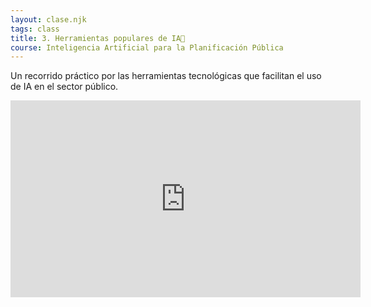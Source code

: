 ```yaml
---
layout: clase.njk
tags: class
title: 3. Herramientas populares de IA🔧
course: Inteligencia Artificial para la Planificación Pública
---
```

<!--StartFragment-->

Un recorrido práctico por las herramientas tecnológicas que facilitan el uso de IA en el sector público.

<!--EndFragment-->

<iframe width="560" height="315" src="https://www.youtube.com/embed/pUNUOFkPVyg?si=3z12rXcCFclzFwFT" title="YouTube video player" frameborder="0" allow="accelerometer; autoplay; clipboard-write; encrypted-media; gyroscope; picture-in-picture; web-share" referrerpolicy="strict-origin-when-cross-origin" allowfullscreen></iframe>